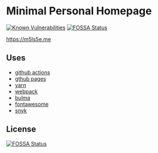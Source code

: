 # Minimal Personal Homepage

[![Known Vulnerabilities](https://snyk.io/test/github/mikesprague/mikesprague-me/badge.svg?targetFile=package.json)](https://snyk.io/test/github/mikesprague/mikesprague-me?targetFile=package.json)
[![FOSSA Status](https://app.fossa.io/api/projects/git%2Bgithub.com%2Fmikesprague%2Fmikesprague-me.svg?type=shield)](https://app.fossa.io/projects/git%2Bgithub.com%2Fmikesprague%2Fmikesprague-me?ref=badge_shield)

https://m5ls5e.me

## Uses

- [github actions](https://github.com/features/actions)
- [gthub pages](https://pages.github.com/)
- [yarn](https://yarnpkg.com)
- [webpack](https://webpack.js.org/)
- [bulma](https://bulma.io)
- [fontawesome](https://fontawesome.com/)
- [snyk](https://snyk.io)

## License
[![FOSSA Status](https://app.fossa.io/api/projects/git%2Bgithub.com%2Fmikesprague%2Fmikesprague-me.svg?type=large)](https://app.fossa.io/projects/git%2Bgithub.com%2Fmikesprague%2Fmikesprague-me?ref=badge_large)
